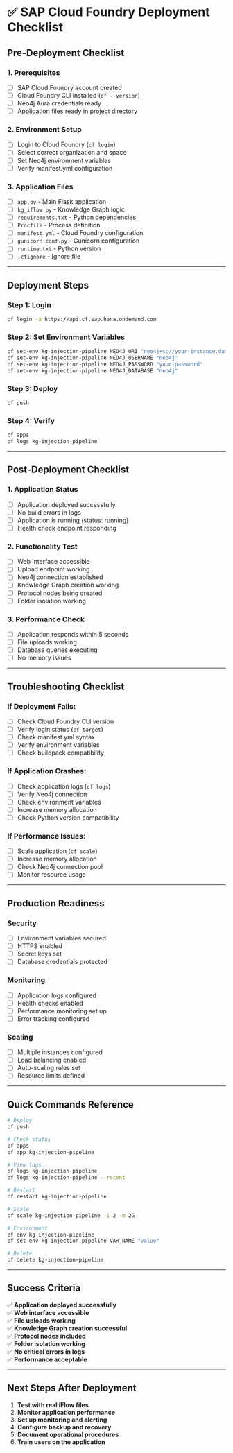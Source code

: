 # ✅ SAP Cloud Foundry Deployment Checklist

## **Pre-Deployment Checklist**

### **1. Prerequisites**
- [ ] SAP Cloud Foundry account created
- [ ] Cloud Foundry CLI installed (`cf --version`)
- [ ] Neo4j Aura credentials ready
- [ ] Application files ready in project directory

### **2. Environment Setup**
- [ ] Login to Cloud Foundry (`cf login`)
- [ ] Select correct organization and space
- [ ] Set Neo4j environment variables
- [ ] Verify manifest.yml configuration

### **3. Application Files**
- [ ] `app.py` - Main Flask application
- [ ] `kg_iflow.py` - Knowledge Graph logic
- [ ] `requirements.txt` - Python dependencies
- [ ] `Procfile` - Process definition
- [ ] `manifest.yml` - Cloud Foundry configuration
- [ ] `gunicorn.conf.py` - Gunicorn configuration
- [ ] `runtime.txt` - Python version
- [ ] `.cfignore` - Ignore file

---

## **Deployment Steps**

### **Step 1: Login**
```bash
cf login -a https://api.cf.sap.hana.ondemand.com
```

### **Step 2: Set Environment Variables**
```bash
cf set-env kg-injection-pipeline NEO4J_URI "neo4j+s://your-instance.databases.neo4j.io"
cf set-env kg-injection-pipeline NEO4J_USERNAME "neo4j"
cf set-env kg-injection-pipeline NEO4J_PASSWORD "your-password"
cf set-env kg-injection-pipeline NEO4J_DATABASE "neo4j"
```

### **Step 3: Deploy**
```bash
cf push
```

### **Step 4: Verify**
```bash
cf apps
cf logs kg-injection-pipeline
```

---

## **Post-Deployment Checklist**

### **1. Application Status**
- [ ] Application deployed successfully
- [ ] No build errors in logs
- [ ] Application is running (status: running)
- [ ] Health check endpoint responding

### **2. Functionality Test**
- [ ] Web interface accessible
- [ ] Upload endpoint working
- [ ] Neo4j connection established
- [ ] Knowledge Graph creation working
- [ ] Protocol nodes being created
- [ ] Folder isolation working

### **3. Performance Check**
- [ ] Application responds within 5 seconds
- [ ] File uploads working
- [ ] Database queries executing
- [ ] No memory issues

---

## **Troubleshooting Checklist**

### **If Deployment Fails:**
- [ ] Check Cloud Foundry CLI version
- [ ] Verify login status (`cf target`)
- [ ] Check manifest.yml syntax
- [ ] Verify environment variables
- [ ] Check buildpack compatibility

### **If Application Crashes:**
- [ ] Check application logs (`cf logs`)
- [ ] Verify Neo4j connection
- [ ] Check environment variables
- [ ] Increase memory allocation
- [ ] Check Python version compatibility

### **If Performance Issues:**
- [ ] Scale application (`cf scale`)
- [ ] Increase memory allocation
- [ ] Check Neo4j connection pool
- [ ] Monitor resource usage

---

## **Production Readiness**

### **Security**
- [ ] Environment variables secured
- [ ] HTTPS enabled
- [ ] Secret keys set
- [ ] Database credentials protected

### **Monitoring**
- [ ] Application logs configured
- [ ] Health checks enabled
- [ ] Performance monitoring set up
- [ ] Error tracking configured

### **Scaling**
- [ ] Multiple instances configured
- [ ] Load balancing enabled
- [ ] Auto-scaling rules set
- [ ] Resource limits defined

---

## **Quick Commands Reference**

```bash
# Deploy
cf push

# Check status
cf apps
cf app kg-injection-pipeline

# View logs
cf logs kg-injection-pipeline
cf logs kg-injection-pipeline --recent

# Restart
cf restart kg-injection-pipeline

# Scale
cf scale kg-injection-pipeline -i 2 -m 2G

# Environment
cf env kg-injection-pipeline
cf set-env kg-injection-pipeline VAR_NAME "value"

# Delete
cf delete kg-injection-pipeline
```

---

## **Success Criteria**

✅ **Application deployed successfully**  
✅ **Web interface accessible**  
✅ **File uploads working**  
✅ **Knowledge Graph creation successful**  
✅ **Protocol nodes included**  
✅ **Folder isolation working**  
✅ **No critical errors in logs**  
✅ **Performance acceptable**  

---

## **Next Steps After Deployment**

1. **Test with real iFlow files**
2. **Monitor application performance**
3. **Set up monitoring and alerting**
4. **Configure backup and recovery**
5. **Document operational procedures**
6. **Train users on the application**



